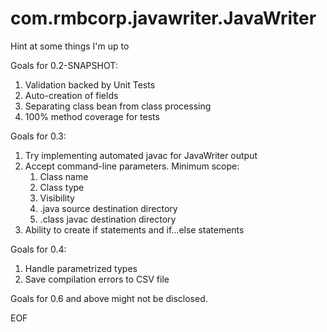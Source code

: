 # com.rmbcorp.javawriter.JavaWriter
Hint at some things I'm up to

Goals for 0.2-SNAPSHOT:
  1. Validation backed by Unit Tests
  2. Auto-creation of fields
  3. Separating class bean from class processing
  4. 100% method coverage for tests

Goals for 0.3:
  1. Try implementing automated javac for JavaWriter output
  2. Accept command-line parameters.  Minimum scope:
     1. Class name
     2. Class type
     3. Visibility
     4. .java source destination directory
     5. .class javac destination directory
  3. Ability to create if statements and if...else statements

Goals for 0.4:
  1. Handle parametrized types
  2. Save compilation errors to CSV file

Goals for 0.6 and above might not be disclosed.

EOF